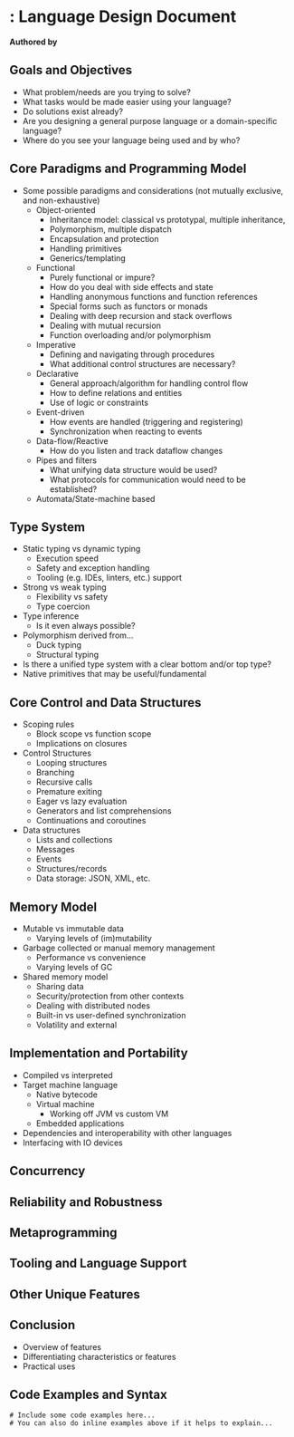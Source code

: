 # <!--- LANGUAGE NAME (optional) -->: Language Design Document

**Authored by <!--- YOUR NAME -->**

## Goals and Objectives

* What problem/needs are you trying to solve?
* What tasks would be made easier using your language?
* Do solutions exist already?
* Are you designing a general purpose language or a domain-specific language?
* Where do you see your language being used and by who?

## Core Paradigms and Programming Model

* Some possible paradigms and considerations (not mutually exclusive, and
    non-exhaustive)
    * Object-oriented
        * Inheritance model: classical vs prototypal, multiple inheritance,
        * Polymorphism, multiple dispatch
        * Encapsulation and protection
        * Handling primitives
        * Generics/templating
    * Functional
        * Purely functional or impure?
        * How do you deal with side effects and state
        * Handling anonymous functions and function references
        * Special forms such as functors or monads
        * Dealing with deep recursion and stack overflows
        * Dealing with mutual recursion
        * Function overloading and/or polymorphism
    * Imperative
        * Defining and navigating through procedures
        * What additional control structures are necessary?
    * Declarative
        * General approach/algorithm for handling control flow
        * How to define relations and entities
        * Use of logic or constraints
    * Event-driven
        * How events are handled (triggering and registering)
        * Synchronization when reacting to events
    * Data-flow/Reactive
        * How do you listen and track dataflow changes
    * Pipes and filters
        * What unifying data structure would be used?
        * What protocols for communication would need to be established?
    * Automata/State-machine based

## Type System

* Static typing vs dynamic typing
    * Execution speed
    * Safety and exception handling
    * Tooling (e.g. IDEs, linters, etc.) support
* Strong vs weak typing
    * Flexibility vs safety
    * Type coercion
* Type inference
    * Is it even always possible?
* Polymorphism derived from...
    * Duck typing
    * Structural typing
* Is there a unified type system with a clear bottom and/or top type?
* Native primitives that may be useful/fundamental

## Core Control and Data Structures

* Scoping rules
    * Block scope vs function scope
    * Implications on closures
* Control Structures
    * Looping structures
    * Branching
    * Recursive calls
    * Premature exiting
    * Eager vs lazy evaluation
    * Generators and list comprehensions
    * Continuations and coroutines
* Data structures
    * Lists and collections
    * Messages
    * Events
    * Structures/records
    * Data storage: JSON, XML, etc.

## Memory Model

* Mutable vs immutable data
    * Varying levels of (im)mutability
* Garbage collected or manual memory management
    * Performance vs convenience
    * Varying levels of GC
* Shared memory model
    * Sharing data
    * Security/protection from other contexts
    * Dealing with distributed nodes
    * Built-in vs user-defined synchronization
    * Volatility and external 

## Implementation and Portability

* Compiled vs interpreted
* Target machine language
    * Native bytecode
    * Virtual machine
        * Working off JVM vs custom VM
    * Embedded applications
* Dependencies and interoperability with other languages
* Interfacing with IO devices

## Concurrency

## Reliability and Robustness

## Metaprogramming

## Tooling and Language Support

## Other Unique Features

## Conclusion

* Overview of features
* Differentiating characteristics or features
* Practical uses

## Code Examples and Syntax

```
# Include some code examples here...
# You can also do inline examples above if it helps to explain...
```
